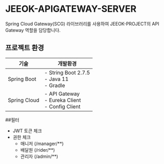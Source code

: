 # JEEOK-APIGATEWAY-SERVER
Spring Cloud Gateway(SCG) 라이브러리를 사용하여 JEEOK-PROJECT의 API Gateway 역할을 담당합니다.

## 프로젝트 환경
| 기술 | 개발환경 |
| --- | --- |
| Spring Boot | - String Boot 2.7.5 </br> - Java 11 </br> - Gradle |
| Spring Cloud | - API Gateway </br> - Eureka Client </br> - Config Client |

##필터
- JWT 토큰 체크
- 권한 체크
  - 매니저 (/manager/**)
  - 배달원 (/rider/**)
  - 관리자 (/admin/**)
